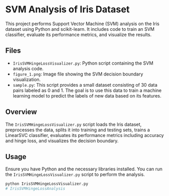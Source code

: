 # SVM Analysis of Iris Dataset

This project performs Support Vector Machine (SVM) analysis on the Iris dataset using Python and scikit-learn. It includes code to train an SVM classifier, evaluate its performance metrics, and visualize the results.

## Files

- `IrisSVMHingeLossVisualizer.py`: Python script containing the SVM analysis code.
- `figure_1.png`: Image file showing the SVM decision boundary visualization.
- `sample.py`: This script provides a small dataset consisting of 30 data pairs labeled as 0 and 1. The goal is to use this data to train a machine learning model to predict the labels of new data based on its features.

## Overview

The `IrisSVMHingeLossVisualizer.py` script loads the Iris dataset, preprocesses the data, splits it into training and testing sets, trains a LinearSVC classifier, evaluates its performance metrics including accuracy and hinge loss, and visualizes the decision boundary.

## Usage

Ensure you have Python and the necessary libraries installed. You can run the `IrisSVMHingeLossVisualizer.py` script to perform the analysis.

```bash
python IrisSVMHingeLossVisualizer.py
# IrisSVMHingeLossAnalysis

